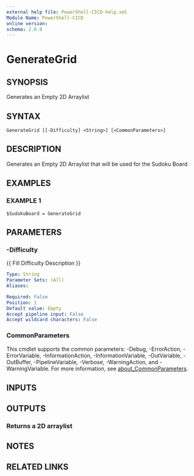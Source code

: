```yaml
---
external help file: PowerShell-CICD-help.xml
Module Name: PowerShell-CICD
online version:
schema: 2.0.0
---
```


# GenerateGrid

## SYNOPSIS
Generates an Empty 2D Arraylist

## SYNTAX

```
GenerateGrid [[-Difficulty] <String>] [<CommonParameters>]
```

## DESCRIPTION
Generates an Empty 2D Arraylist that will be used for the Sudoku Board

## EXAMPLES

### EXAMPLE 1
```
$SudokuBoard = GenerateGrid
```

## PARAMETERS

### -Difficulty
{{ Fill Difficulty Description }}

```yaml
Type: String
Parameter Sets: (All)
Aliases:

Required: False
Position: 1
Default value: Empty
Accept pipeline input: False
Accept wildcard characters: False
```

### CommonParameters
This cmdlet supports the common parameters: -Debug, -ErrorAction, -ErrorVariable, -InformationAction, -InformationVariable, -OutVariable, -OutBuffer, -PipelineVariable, -Verbose, -WarningAction, and -WarningVariable. For more information, see [about_CommonParameters](http://go.microsoft.com/fwlink/?LinkID=113216).

## INPUTS

## OUTPUTS

### Returns a 2D arraylist
## NOTES

## RELATED LINKS
